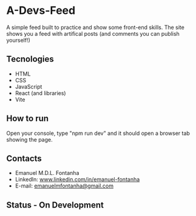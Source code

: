# A-Devs-Feed

A simple feed built to practice and show some front-end skills. The site shows you a feed with artifical posts (and comments you can publish yourself!)

## Tecnologies

- HTML
- CSS
- JavaScript
- React (and libraries)
- Vite

## How to run

Open your console, type "npm run dev" and it should open a browser tab showing the page.

## Contacts

- Emanuel M.D.L. Fontanha
- LinkedIn: www.linkedin.com/in/emanuel-fontanha
- E-mail: emanuelmfontanha@gmail.com

## Status - On Development
